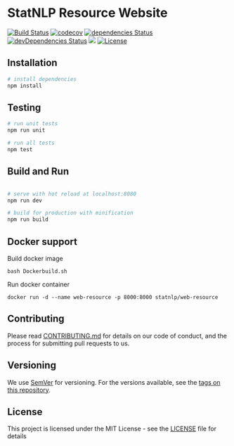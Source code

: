 # StatNLP Resource Website
[![Build Status](https://travis-ci.org/sutd-statnlp/web-resource.svg?branch=master)](https://travis-ci.org/sutd-statnlp/web-resource)
[![codecov](https://codecov.io/gh/sutd-statnlp/web-resource/branch/master/graph/badge.svg)](https://codecov.io/gh/sutd-statnlp/web-resource)
[![dependencies Status](https://david-dm.org/sutd-statnlp/web-resource/status.svg)](https://david-dm.org/sutd-statnlp/web-resource)
[![devDependencies Status](https://david-dm.org/sutd-statnlp/web-resource/dev-status.svg)](https://david-dm.org/sutd-statnlp/web-resource?type=dev)
[![](https://images.microbadger.com/badges/image/statnlp/web-resource.svg)](https://microbadger.com/images/statnlp/web-resource)
[![License](https://img.shields.io/badge/license-MIT-blue.svg)](https://github.com/sutd-statnlp/web-resource/blob/master/LICENSE)

## Installation

``` bash
# install dependencies
npm install

```

## Testing

``` bash
# run unit tests
npm run unit

# run all tests
npm test
```

## Build and Run

``` bash

# serve with hot reload at localhost:8080
npm run dev

# build for production with minification
npm run build

```

## Docker support

Build docker image

```
bash Dockerbuild.sh
```

Run docker container

```
docker run -d --name web-resource -p 8000:8000 statnlp/web-resource
```

## Contributing

Please read [CONTRIBUTING.md](CONTRIBUTING.md) for details on our code of conduct, and the process for submitting pull requests to us.

## Versioning

We use [SemVer](http://semver.org/) for versioning. For the versions available, see the [tags on this repository](https://github.com/sutd-statnlp/web-resource/tags).

## License

This project is licensed under the MIT License - see the [LICENSE](LICENSE) file for details

